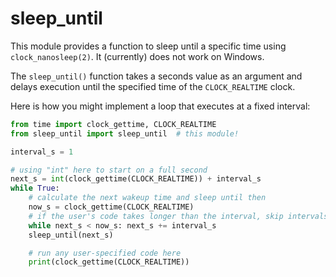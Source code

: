 sleep\_until
============

This module provides a function to sleep until a specific time
using `clock_nanosleep(2)`. It (currently) does not work on Windows.

The `sleep_until()` function takes a seconds value as an argument and
delays execution until the specified time of the `CLOCK_REALTIME` clock.

Here is how you might implement a loop that executes at a fixed interval:

```python
from time import clock_gettime, CLOCK_REALTIME
from sleep_until import sleep_until  # this module!

interval_s = 1

# using "int" here to start on a full second
next_s = int(clock_gettime(CLOCK_REALTIME)) + interval_s
while True:
    # calculate the next wakeup time and sleep until then
    now_s = clock_gettime(CLOCK_REALTIME)
    # if the user's code takes longer than the interval, skip intervals
    while next_s < now_s: next_s += interval_s
    sleep_until(next_s)

    # run any user-specified code here
    print(clock_gettime(CLOCK_REALTIME))
```
